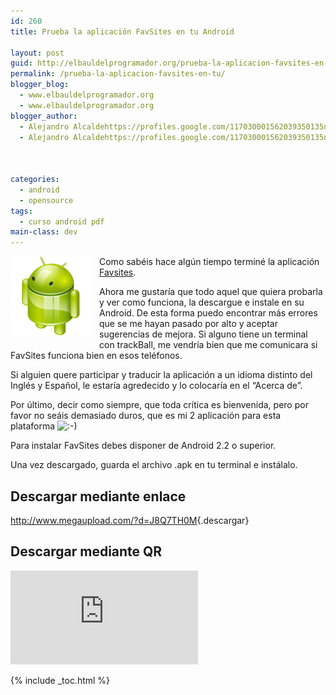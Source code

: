 ```yaml
---
id: 260
title: Prueba la aplicación FavSites en tu Android

layout: post
guid: http://elbauldelprogramador.org/prueba-la-aplicacion-favsites-en-tu-android/
permalink: /prueba-la-aplicacion-favsites-en-tu/
blogger_blog:
  - www.elbauldelprogramador.org
  - www.elbauldelprogramador.org
blogger_author:
  - Alejandro Alcaldehttps://profiles.google.com/117030001562039350135noreply@blogger.com
  - Alejandro Alcaldehttps://profiles.google.com/117030001562039350135noreply@blogger.com

  
  
categories:
  - android
  - opensource
tags:
  - curso android pdf
main-class: dev
---
```

<img border="0" src="/assets/img/2013/07/iconoAndroid.png" style="clear:left; float:left;margin-right:1em; margin-bottom:1em" />

Como sabéis hace algún tiempo terminé la aplicación [Favsites][1].

Ahora me gustaría que todo aquel que quiera probarla y ver como funciona, la descargue e instale en su Android. De esta forma puedo encontrar más errores que se me hayan pasado por alto y aceptar sugerencias de mejora. Si alguno tiene un terminal con trackBall, me vendría bien que me comunicara si FavSites funciona bien en esos teléfonos.

  
<!--ad-->

Si alguien quere participar y traducir la aplicación a un idioma distinto del Inglés y Español, le estaría agredecido y lo colocaría en el &#8220;Acerca de&#8221;.

Por último, decir como siempre, que toda crítica es bienvenida, pero por favor no seáis demasiado duros, que es mi 2 aplicación para esta plataforma <img src="https://elbauldelprogramador.com/wp-includes/assets/img/smilies/icon_smile.gif" alt=":-)" class="wp-smiley" />

<p class="alert">
  Para instalar FavSites debes disponer de Android 2.2 o superior.
</p>

<p class="alert">
  Una vez descargado, guarda el archivo .apk en tu terminal e instálalo.
</p>

## Descargar mediante enlace

<http://www.megaupload.com/?d=J8Q7TH0M>{.descargar}

## Descargar mediante QR

![qrcode][2]



 [1]: /mejoras-en-la-aplicacion-fav-sites
 [2]: http://qrcode.kaywa.com/img.php?s=6&d=http%3A%2F%2Fwww.megaupload.com%2F%3Fd%3DJ8Q7TH0M

{% include _toc.html %}
